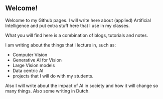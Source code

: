 ## Welcome!

Welcome to my Github pages. I will write here about (applied) Artificial Intelligence and put extra stuff here that I use in my classes. 

What you will find here is a combination of blogs, tutorials and notes. 

I am writing about the things that i lecture in, such as:
- Computer Vision
- Generative AI for Vision
- Large Vision models
- Data centric AI
- projects that I will do with my students.

Also I will write about the impact of AI in society and how it will change so many things.
Also some writing in Dutch.

